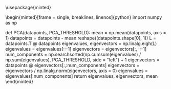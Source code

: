 ---
---
\usepackage{minted}

\begin{minted}[frame = single, breaklines, linenos]{python}
import numpy as np

def PCA(datapoints, PCA_THRESHOLD):
    mean = np.mean(datapoints, axis = 1)
    datapoints = datapoints - mean.reshape((datapoints.shape[0], 1))
    L = datapoints.T @ datapoints
    eigenvalues, eigenvectors = np.linalg.eigh(L)
    eigenvalues = eigenvalues[::-1]
    eigenvectors = eigenvectors[:, ::-1]
    num_components = np.searchsorted(np.cumsum(eigenvalues) / np.sum(eigenvalues), PCA_THRESHOLD, side = "left") + 1
    eigenvectors = datapoints @ eigenvectors[:,:num_components]
    eigenvectors = eigenvectors / np.linalg.norm(eigenvectors, axis = 0)
    eigenvalues = eigenvalues[:num_components]
    return eigenvalues, eigenvectors, mean
\end{minted}